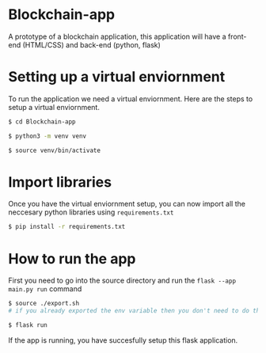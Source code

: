 # Blockchain-app
A prototype of a blockchain application, this application will have a front-end (HTML/CSS) and back-end (python, flask)

# Setting up a virtual enviornment
To run the application we need a virtual enviornment. Here are the steps to setup a virtual enviornment.

```bash
$ cd Blockchain-app

$ python3 -m venv venv

$ source venv/bin/activate
```

# Import libraries
Once you have the virtual enviornment setup, you can now import all the neccesary python libraries using `requirements.txt`

```bash
$ pip install -r requirements.txt
```

# How to run the app
First you need to go into the source directory and run the `flask --app main.py run` command
```bash
$ source ./export.sh
# if you already exported the env variable then you don't need to do this. (only need to run it once)

$ flask run
```
If the app is running, you have succesfully setup this flask application.
